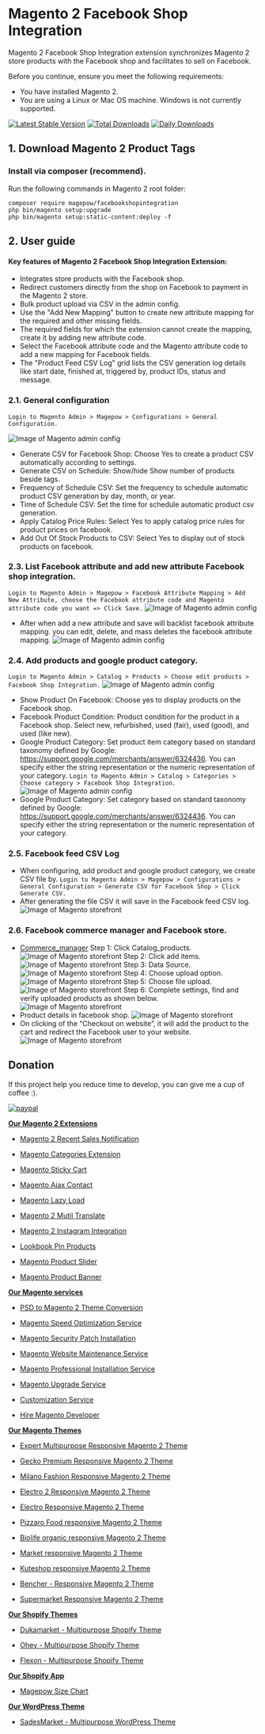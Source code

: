 # Magento 2 Facebook Shop Integration

Magento 2 Facebook Shop Integration extension synchronizes Magento 2 store products with the Facebook shop and facilitates to sell on Facebook.

Before you continue, ensure you meet the following requirements:

  * You have installed Magento 2.
  * You are using a Linux or Mac OS machine. Windows is not currently supported.

[![Latest Stable Version](https://poser.pugx.org/magepow/facebookshopintegration/v/stable)](https://packagist.org/packages/magepow/facebookshopintegration)
[![Total Downloads](https://poser.pugx.org/magepow/facebookshopintegration/downloads)](https://packagist.org/packages/magepow/facebookshopintegration)
[![Daily Downloads](https://poser.pugx.org/magepow/facebookshopintegration/d/daily)](https://packagist.org/packages/magepow/facebookshopintegration)

## 1. Download Magento 2 Product Tags

 ### Install via composer (recommend).
Run the following commands in Magento 2 root folder:
```
composer require magepow/facebookshopintegration
php bin/magento setup:upgrade
php bin/magento setup:static-content:deploy -f
```

## 2. User guide
   #### Key features of Magento 2 Facebook Shop Integration Extension:

  * Integrates store products with the Facebook shop.
  * Redirect customers directly from the shop on Facebook to payment in the Magento 2 store.
  * Bulk product upload via CSV in the admin config.
  * Use the "Add New Mapping" button to create new attribute mapping for the required and other missing fields.
  * The required fields for which the extension cannot create the mapping, create it by adding new attribute code.
  * Select the Facebook attribute code and the Magento attribute code to add a new mapping for Facebook fields.
  * The "Product Feed CSV Log" grid lists the CSV generation log details like start date, finished at, triggered by, product IDs, status and message.
  ### 2.1. General configuration

  `Login to Magento Admin > Magepow > Configurations > General Configuration.`
  
  ![Image of Magento admin config](https://github.com/magepow/magento-2-facebook-shop-integration/blob/main/media/admin_config.png)
  * Generate CSV for Facebook Shop: Choose Yes to create a product CSV automatically according to settings.
  * Generate CSV on Schedule: Show/hide Show number of products beside tags.
  * Frequency of Schedule CSV: Set the frequency to schedule automatic product CSV generation by day, month, or year.
  * Time of Schedule CSV: Set the time for schedule automatic product csv generation. 
  * Apply Catalog Price Rules: Select Yes to apply catalog price rules for product prices on facebook.
  * Add Out Of Stock Products to CSV: Select Yes to display out of stock products on facebook.

  ### 2.3. List Facebook attribute and add new attribute Facebook shop integration.

   `Login to Magento Admin > Magepow > Facebook Attribute Mapping > Add New Attribute, choose the Facebook attribute code and Magento attribute code you want => Click Save.`
   ![Image of Magento admin config](https://github.com/magepow/magento-2-facebook-shop-integration/blob/main/media/add_new_attribute.png)
   * After when add a new attribute and save will backlist facebook attribute mapping. you can edit, delete, and mass deletes the facebook attribute mapping.
   ![Image of Magento admin config](https://github.com/magepow/magento-2-facebook-shop-integration/blob/main/media/facebook_attribute.png)
  ### 2.4. Add products and google product category.

  `Login to Magento Admin > Catalog > Products > Choose edit products > Facebook Shop Integration.`
  ![Image of Magento admin config](https://github.com/magepow/magento-2-facebook-shop-integration/blob/main/media/add_product_on_facebook.png)
  * Show Product On Facebook: Choose yes to display products on the Facebook shop.
  * Facebook Product Condition: Product condition for the product in a Facebook shop. Select new, refurbished, used (fair), used (good), and used (like new).
  *  Google Product Category: Set product item category based on standard taxonomy defined by Google: https://support.google.com/merchants/answer/6324436. You can specify either the string representation or the numeric representation of your category.
  `Login to Magento Admin > Catalog > Categories > Choose category > Facebook Shop Integration.`
  ![Image of Magento admin config](https://github.com/magepow/magento-2-facebook-shop-integration/blob/main/media/add_product_on_facebook.png)
  * Google Product Category: Set category based on standard taxonomy defined by Google: https://support.google.com/merchants/answer/6324436. You can specify either the string representation or the numeric representation of your category.
  ### 2.5. Facebook feed CSV Log
  * When configuring, add product and google product category, we create CSV file by.
  `Login to Magento Admin > Magepow > Configurations > General Configuration > Generate CSV for Facebook Shop > Click Generate CSV.`
  * After generating the file CSV it will save in the Facebook feed CSV log.
  ![Image of Magento storefront](https://github.com/magepow/magento-2-facebook-shop-integration/blob/main/media/product_feed_csvlog.png)
  ### 2.6. Facebook commerce manager and Facebook store.
  * [Commerce_manager](https://www.facebook.com/commerce_manager/)
  Step 1: Click Catalog_products.
  ![Image of Magento storefront](https://github.com/magepow/magento-2-facebook-shop-integration/blob/main/media/config_facebook.png)
  Step 2: Click add items.
  ![Image of Magento storefront](https://github.com/magepow/magento-2-facebook-shop-integration/blob/main/media/add_items.png)
  Step 3: Data Source.
  ![Image of Magento storefront](https://github.com/magepow/magento-2-facebook-shop-integration/blob/main/media/data_sources.png)
  Step 4: Choose upload option.
  ![Image of Magento storefront](https://github.com/magepow/magento-2-facebook-shop-integration/blob/main/media/choose-upload-option.png)
  Step 5: Choose file upload.
  ![Image of Magento storefront](https://github.com/magepow/magento-2-facebook-shop-integration/blob/main/media/choose-file.png)
  Step 6: Complete settings, find and verify uploaded products as shown below.
  ![Image of Magento storefront](https://github.com/magepow/magento-2-facebook-shop-integration/blob/main/media/products-upload.png)
  * Product details in facebook shop.
  ![Image of Magento storefront](https://github.com/magepow/magento-2-facebook-shop-integration/blob/main/media/details_.png)
  * On clicking of the “Checkout on website”, it will add the product to the cart and redirect the Facebook user to your website.
    ![Image of Magento storefront](https://github.com/magepow/magento-2-facebook-shop-integration/blob/main/media/checkout_.png)
 ## Donation

If this project help you reduce time to develop, you can give me a cup of coffee :).

[![paypal](https://www.paypalobjects.com/en_US/i/btn/btn_donateCC_LG.gif)](https://www.paypal.com/paypalme/alopay)

      
**[Our Magento 2 Extensions](https://magepow.com/magento-2-extensions.html)**

* [Magento 2 Recent Sales Notification](https://magepow.com/magento-2-recent-sales-notification.html)

* [Magento Categories Extension](https://magepow.com/magento-categories-extension.html)

* [Magento Sticky Cart](https://magepow.com/magento-sticky-cart.html)

* [Magento Ajax Contact](https://magepow.com/magento-ajax-contact-form.html)

* [Magento Lazy Load](https://magepow.com/magento-lazy-load.html)

* [Magento 2 Mutil Translate](https://magepow.com/magento-multi-translate.html)

* [Magento 2 Instagram Integration](https://magepow.com/magento-2-instagram.html)

* [Lookbook Pin Products](https://magepow.com/lookbook-pin-products.html)

* [Magento Product Slider](https://magepow.com/magento-product-slider.html)

* [Magento Product Banner](https://magepow.com/magento-banner-slider.html)

**[Our Magento services](https://magepow.com/magento-services.html)**

* [PSD to Magento 2 Theme Conversion](https://magepow.com/psd-to-magento-theme-conversion.html)

* [Magento Speed Optimization Service](https://magepow.com/magento-speed-optimization-service.html)

* [Magento Security Patch Installation](https://magepow.com/magento-security-patch-installation.html)

* [Magento Website Maintenance Service](https://magepow.com/website-maintenance-service.html)

* [Magento Professional Installation Service](https://magepow.com/professional-installation-service.html)

* [Magento Upgrade Service](https://magepow.com/magento-upgrade-service.html)

* [Customization Service](https://magepow.com/customization-service.html)

* [Hire Magento Developer](https://magepow.com/hire-magento-developer.html)

**[Our Magento Themes](https://alothemes.com/)**

* [Expert Multipurpose Responsive Magento 2 Theme](https://1.envato.market/c/1314680/275988/4415?u=https://themeforest.net/item/expert-premium-responsive-magento-2-and-1-support-rtl-magento-2-/21667789)

* [Gecko Premium Responsive Magento 2 Theme](https://1.envato.market/c/1314680/275988/4415?u=https://themeforest.net/item/gecko-responsive-magento-2-theme-rtl-supported/24677410)

* [Milano Fashion Responsive Magento 2 Theme](https://1.envato.market/c/1314680/275988/4415?u=https://themeforest.net/item/milano-fashion-responsive-magento-1-2-theme/12141971)

* [Electro 2 Responsive Magento 2 Theme](https://1.envato.market/c/1314680/275988/4415?u=https://themeforest.net/item/electro2-premium-responsive-magento-2-rtl-supported/26875864)

* [Electro Responsive Magento 2 Theme](https://1.envato.market/c/1314680/275988/4415?u=https://themeforest.net/item/electro-responsive-magento-1-2-theme/17042067)

* [Pizzaro Food responsive Magento 2 Theme](https://1.envato.market/c/1314680/275988/4415?u=https://themeforest.net/item/pizzaro-food-responsive-magento-1-2-theme/19438157)

* [Biolife organic responsive Magento 2 Theme](https://1.envato.market/c/1314680/275988/4415?u=https://themeforest.net/item/biolife-organic-food-magento-2-theme-rtl-supported/25712510)

* [Market responsive Magento 2 Theme](https://1.envato.market/c/1314680/275988/4415?u=https://themeforest.net/item/market-responsive-magento-2-theme/22997928)

* [Kuteshop responsive Magento 2 Theme](https://1.envato.market/c/1314680/275988/4415?u=https://themeforest.net/item/kuteshop-multipurpose-responsive-magento-1-2-theme/12985435)

* [Bencher - Responsive Magento 2 Theme](https://1.envato.market/c/1314680/275988/4415?u=https://themeforest.net/item/bencher-responsive-magento-1-2-theme/15787772)

* [Supermarket Responsive Magento 2 Theme](https://1.envato.market/c/1314680/275988/4415?u=https://themeforest.net/item/supermarket-responsive-magento-1-2-theme/18447995)

**[Our Shopify Themes](https://themeforest.net/user/alotheme)**

* [Dukamarket - Multipurpose Shopify Theme](https://1.envato.market/c/1314680/275988/4415?u=https://themeforest.net/item/dukamarket-multipurpose-shopify-theme/36158349)

* [Ohey - Multipurpose Shopify Theme](https://1.envato.market/c/1314680/275988/4415?u=https://themeforest.net/item/ohey-multipurpose-shopify-theme/34624195)

* [Flexon - Multipurpose Shopify Theme](https://1.envato.market/c/1314680/275988/4415?u=https://themeforest.net/item/flexon-multipurpose-shopify-theme/33461048)

**[Our Shopify App](https://apps.shopify.com/partners/maggicart)**

* [Magepow Size Chart](https://apps.shopify.com/magepow-size-chart)

**[Our WordPress Theme](https://themeforest.net/user/alotheme/portfolio)**

* [SadesMarket - Multipurpose WordPress Theme](https://1.envato.market/c/1314680/275988/4415?u=https://themeforest.net/item/sadesmarket-multipurpose-wordpress-theme/35369933)
